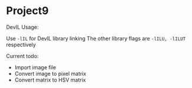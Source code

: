 # Project9

DevIL Usage:

Use ```-lIL``` for DevIL library linking
The other library flags are ```-lILU, -lILUT``` respectively

Current todo:
*	Import image file
*	Convert image to pixel matrix
*	Convert matrix to HSV matrix
